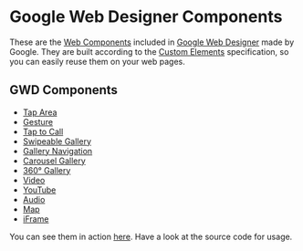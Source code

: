 Google Web Designer Components
==============================

These are the [Web Components](http://webcomponents.org/) included in [Google Web Designer](http://www.google.com/webdesigner/) made by Google. They are built according to the [Custom Elements](http://w3c.github.io/webcomponents/spec/custom/) specification, so you can easily reuse them on your web pages.

GWD Components
--------------

<ul><li><a href="https://support.google.com/webdesigner/answer/3220698">Tap Area</a></li><li><a href="https://support.google.com/webdesigner/answer/6043497">Gesture</a></li><li><a href="https://support.google.com/webdesigner/answer/6064544">Tap to Call</a></li><li><a href="https://support.google.com/webdesigner/answer/3212383">Swipeable Gallery</a></li><li><a href="https://support.google.com/webdesigner/answer/6142296">Gallery Navigation</a></li><li><a href="https://support.google.com/webdesigner/answer/3195037">Carousel Gallery</a></li><li><a href="https://support.google.com/webdesigner/answer/3191422">360° Gallery</a></li><li><a href="https://support.google.com/webdesigner/answer/3232399">Video</a></li><li><a href="https://support.google.com/webdesigner/answer/3232992">YouTube</a></li><li><a href="https://support.google.com/webdesigner/answer/6124468">Audio</a></li><li><a href="https://support.google.com/webdesigner/answer/3220209">Map</a></li><li><a href="https://support.google.com/webdesigner/answer/3214587">iFrame</a></li></ul>

You can see them in action [here](http://niutech.github.io/gwdcomponents/). Have a look at the source code for usage.